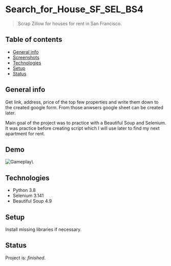 # Search_for_House_SF_SEL_BS4
> Scrap Zillow for houses for rent in San Francisco. 

## Table of contents
* [General info](#general-info)
* [Screenshots](#screenshots)
* [Technologies](#technologies)
* [Setup](#setup)
* [Status](#status)

## General info
Get link, address, price of the top few properties and write them down to the created google form.
From those anwsers google sheet can be created later.

Main goal of the project was to practice with a Beautiful Soup and Selenium. It was practice before creating script which I will use later to find my next apartment for rent.

## Demo
![Gameplay](./auto_fill.gif)\

## Technologies
* Python 3.8
* Selenium 3.141
* Beautiful Soup 4.9

## Setup
Install missing libraries if necessary.

## Status
Project is: _finished_.
